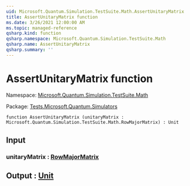 ```yaml
---
uid: Microsoft.Quantum.Simulation.TestSuite.Math.AssertUnitaryMatrix
title: AssertUnitaryMatrix function
ms.date: 3/26/2021 12:00:00 AM
ms.topic: managed-reference
qsharp.kind: function
qsharp.namespace: Microsoft.Quantum.Simulation.TestSuite.Math
qsharp.name: AssertUnitaryMatrix
qsharp.summary: ''
---
```


# AssertUnitaryMatrix function

Namespace: [Microsoft.Quantum.Simulation.TestSuite.Math](xref:Microsoft.Quantum.Simulation.TestSuite.Math)

Package: [Tests.Microsoft.Quantum.Simulators](https://nuget.org/packages/Tests.Microsoft.Quantum.Simulators)




```qsharp
function AssertUnitaryMatrix (unitaryMatrix : Microsoft.Quantum.Simulation.TestSuite.Math.RowMajorMatrix) : Unit
```


## Input

### unitaryMatrix : [RowMajorMatrix](xref:Microsoft.Quantum.Simulation.TestSuite.Math.RowMajorMatrix)





## Output : [Unit](xref:microsoft.quantum.lang-ref.unit)

